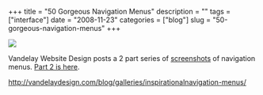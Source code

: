+++
title = "50 Gorgeous Navigation Menus"
description = ""
tags = ["interface"]
date = "2008-11-23"
categories = ["blog"]
slug = "50-gorgeous-navigation-menus"
+++



  <div class="notebook-screenshot"><a href="http://vandelaydesign.com/blog/galleries/inspirationalnavigation-menus/"><img src="//media.konigi.com/bluga/wt492952cca413e.jpg"/></a></div><p>Vandelay Website Design posts a 2 part series of <a href="http://vandelaydesign.com/blog/galleries/inspirationalnavigation-menus/">screenshots</a> of navigation menus. <a href="http://vandelaydesign.com/blog/galleries/menu-design-part-two/">Part 2 is here</a>.</p>
    
  <a href="http://vandelaydesign.com/blog/galleries/inspirationalnavigation-menus/">http://vandelaydesign.com/blog/galleries/inspirationalnavigation-menus/</a>
